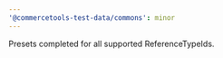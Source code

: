```yaml
---
'@commercetools-test-data/commons': minor
---
```


Presets completed for all supported ReferenceTypeIds.
